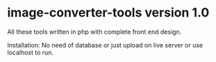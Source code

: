 # image-converter-tools version 1.0

All these tools written in php with complete front end design.

Installation:
No need of database or just upload on live server or use localhost to run.
